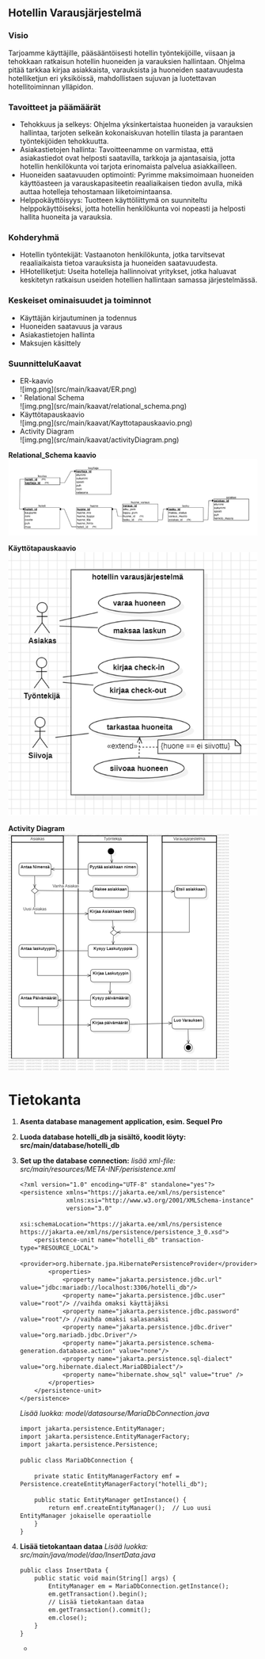 <h2>Hotellin Varausjärjestelmä</h2>

<h3>Visio</h3>
Tarjoamme käyttäjille, pääsääntöisesti hotellin työntekijöille, viisaan ja tehokkaan ratkaisun hotellin huoneiden ja varauksien hallintaan. Ohjelma pitää tarkkaa kirjaa asiakkaista, varauksista ja huoneiden saatavuudesta hotelliketjun eri yksiköissä, mahdollistaen sujuvan ja luotettavan hotellitoiminnan ylläpidon.

<h3>Tavoitteet ja päämäärät</h3>
<ul>
  <li>Tehokkuus ja selkeys: Ohjelma yksinkertaistaa huoneiden ja varauksien hallintaa, tarjoten selkeän kokonaiskuvan hotellin tilasta ja parantaen työntekijöiden tehokkuutta.</li>
  <li>Asiakastietojen hallinta: Tavoitteenamme on varmistaa, että asiakastiedot ovat helposti saatavilla, tarkkoja ja ajantasaisia, jotta hotellin henkilökunta voi tarjota erinomaista palvelua asiakkailleen.</li>
  <li>Huoneiden saatavuuden optimointi: Pyrimme maksimoimaan huoneiden käyttöasteen ja varauskapasiteetin reaaliaikaisen tiedon avulla, mikä auttaa hotelleja tehostamaan liiketoimintaansa.</li>
  <li>Helppokäyttöisyys: Tuotteen käyttöliittymä on suunniteltu helppokäyttöiseksi, jotta hotellin henkilökunta voi nopeasti ja helposti hallita huoneita ja varauksia.</li>
</ul>

<h3>Kohderyhmä</h3>
<ul>
  <li>Hotellin työntekijät: Vastaanoton henkilökunta, jotka tarvitsevat reaaliaikaista tietoa varauksista ja huoneiden saatavuudesta.</li>
  <li>HHotelliketjut: Useita hotelleja hallinnoivat yritykset, jotka haluavat keskitetyn ratkaisun useiden hotellien hallintaan samassa järjestelmässä.</li>

</ul>

<h3>Keskeiset ominaisuudet ja toiminnot</h3>
<ul>
  <li>Käyttäjän kirjautuminen ja todennus</li>
  <li>Huoneiden saatavuus ja varaus</li>
  <li>Asiakastietojen hallinta</li>
  <li>Maksujen käsittely</li>

</ul>

<h3>SuunnitteluKaavat</h3>
<ul>
    <li>
    ER-kaavio</br>
    ![img.png](src/main/kaavat/ER.png)
    </li>
    <li>'
    Relational Schema</br>
    ![img.png](src/main/kaavat/relational_schema.png)
    </li>
    <li>
    Käyttötapauskaavio</br>
    ![img.png](src/main/kaavat/Kayttotapauskaavio.png)
    </li>
    <li>
    Activity Diagram</br>
    ![img.png](src/main/kaavat/activityDiagram.png)
    </li>
</ul>


**Relational_Schema kaavio**
![img.png](src/main/kaavat/relational_schema.png)

**Käyttötapauskaavio**
![img.png](src/main/kaavat/Kayttotapauskaavio.png)

**Activity Diagram**
![img.png](src/main/kaavat/activityDiagram.png)

# Tietokanta
1. **Asenta database management application, esim. Sequel Pro**
1. **Luoda database hotelli_db ja sisältö, koodit löyty: src/main/database/hotelli_db**
2. **Set up the database connection:**
    *lisää xml-file: src/main/resources/META-INF/perisistence.xml*
    ```
    <?xml version="1.0" encoding="UTF-8" standalone="yes"?>
    <persistence xmlns="https://jakarta.ee/xml/ns/persistence"
                 xmlns:xsi="http://www.w3.org/2001/XMLSchema-instance"
                 version="3.0"
                 xsi:schemaLocation="https://jakarta.ee/xml/ns/persistence https://jakarta.ee/xml/ns/persistence/persistence_3_0.xsd">
        <persistence-unit name="hotelli_db" transaction-type="RESOURCE_LOCAL">
            <provider>org.hibernate.jpa.HibernatePersistenceProvider</provider>
            <properties>
                <property name="jakarta.persistence.jdbc.url" value="jdbc:mariadb://localhost:3306/hotelli_db"/>
                <property name="jakarta.persistence.jdbc.user" value="root"/> //vaihda omaksi käyttäjäksi
                <property name="jakarta.persistence.jdbc.password" value="root"/> //vaihda omaksi salasanaksi
                <property name="jakarta.persistence.jdbc.driver" value="org.mariadb.jdbc.Driver"/>
                <property name="jakarta.persistence.schema-generation.database.action" value="none"/>
                <property name="jakarta.persistence.sql-dialect" value="org.hibernate.dialect.MariaDBDialect"/>
                <property name="hibernate.show_sql" value="true" />
            </properties>
        </persistence-unit>
    </persistence>
    ```
   *Lisää luokka: model/datasourse/MariaDbConnection.java*

    ```
    import jakarta.persistence.EntityManager;
    import jakarta.persistence.EntityManagerFactory;
    import jakarta.persistence.Persistence;
    
    public class MariaDbConnection {
    
        private static EntityManagerFactory emf = Persistence.createEntityManagerFactory("hotelli_db");
    
        public static EntityManager getInstance() {
            return emf.createEntityManager();  // Luo uusi EntityManager jokaiselle operaatiolle
        }
    }
    ```
   
3. **Lisää tietokantaan dataa**
    *Lisää luokka: src/main/java/model/dao/InsertData.java*
    ```
    public class InsertData {
        public static void main(String[] args) {
            EntityManager em = MariaDbConnection.getInstance();
            em.getTransaction().begin();
            // Lisää tietokantaan dataa
            em.getTransaction().commit();
            em.close();
        }
    }
    ```

   




   -